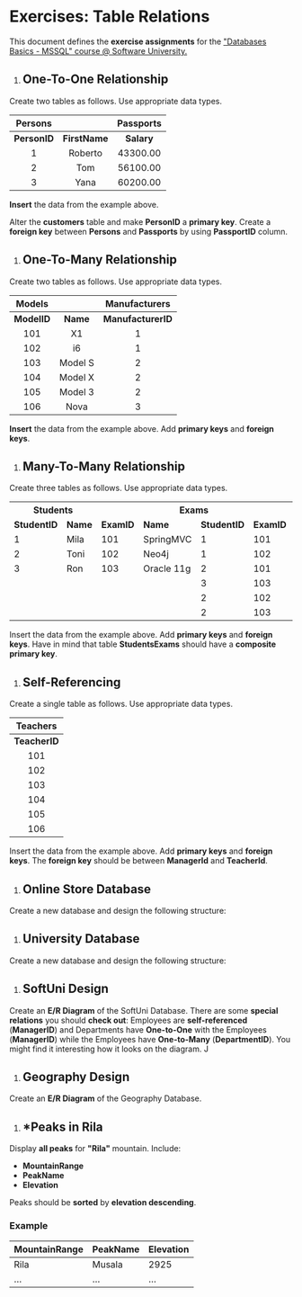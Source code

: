 ﻿
# **Exercises: Table Relations**
This document defines the **exercise assignments** for the ["Databases Basics - MSSQL" course @ Software University.](https://softuni.bg/trainings/1436/databases-basics-mssql-september-2016) 
1. ## **One-To-One Relationship**
Create two tables as follows. Use appropriate data types.

|**Persons**||**Passports**|
| :-: | :-: | :-: |
|**PersonID**|**FirstName**|**Salary**|**PassportID**||**PassportID**|**PassportNumber**|
|1  |Roberto                                            |43300\.00|102||101|N34FG21B|
|2|Tom|56100\.00|103||102|K65LO4R7|
|3|Yana|60200\.00|101||103|ZE657QP2|

**Insert** the data from the example above.

Alter the **customers** table and make **PersonID** a **primary key**. Create a **foreign key** between **Persons** and **Passports** by using **PassportID** column.
1. ## **One-To-Many Relationship**
Create two tables as follows. Use appropriate data types.

|**Models**||**Manufacturers**|
| :-: | :-: | :-: |
|**ModelID**|**Name**|**ManufacturerID**||**ManufacturerID**|**Name**|**EstablishedOn**|
|101|X1|1||1  |BMW|07/03/1916|
|102|i6|1||2|Tesla|01/01/2003|
|103|Model S|2||3|Lada|01/05/1966|
|104|Model X|2|||
|105|Model 3|2|||
|106|Nova|3|||
**Insert** the data from the example above. Add **primary keys** and **foreign keys**.
1. ## **Many-To-Many Relationship**
Create three tables as follows. Use appropriate data types.

<table><tr><th colspan="2" valign="top"><b>Students</b></th><th colspan="1" rowspan="1" valign="top"></th><th colspan="2" valign="top"><b>Exams</b></th><th colspan="1" rowspan="1" valign="top"></th><th colspan="2" valign="top"><b>StudentsExams</b></th></tr>
<tr><td colspan="1" valign="top"><b>StudentID</b></td><td colspan="1" valign="top"><b>Name</b></td><td colspan="1" valign="top"><b>ExamID</b></td><td colspan="1" valign="top"><b>Name</b></td><td colspan="1" valign="top"><b>StudentID</b></td><td colspan="1" valign="top"><b>ExamID</b></td></tr>
<tr><td colspan="1" valign="top">1  </td><td colspan="1" valign="top">Mila                                      </td><td colspan="1" valign="top">101</td><td colspan="1" valign="top">SpringMVC</td><td colspan="1" valign="top">1</td><td colspan="1" valign="top">101</td></tr>
<tr><td colspan="1" valign="top">2</td><td colspan="1" valign="top">Toni</td><td colspan="1" valign="top">102</td><td colspan="1" valign="top">Neo4j</td><td colspan="1" valign="top">1</td><td colspan="1" valign="top">102</td></tr>
<tr><td colspan="1" valign="top">3</td><td colspan="1" valign="top">Ron</td><td colspan="1" valign="top">103</td><td colspan="1" valign="top">Oracle 11g</td><td colspan="1" valign="top">2</td><td colspan="1" valign="top">101</td></tr>
<tr><td colspan="2" rowspan="3" valign="top"></td><td colspan="2" rowspan="3" valign="top"></td><td colspan="1" valign="top">3</td><td colspan="1" valign="top">103</td></tr>
<tr><td colspan="1" valign="top">2</td><td colspan="1" valign="top">102</td></tr>
<tr><td colspan="1" valign="top">2</td><td colspan="1" valign="top">103</td></tr>
</table>

Insert the data from the example above.
Add **primary keys** and **foreign keys**. Have in mind that table **StudentsExams** should have a **composite primary key**.
1. ## **Self-Referencing** 
Create a single table as follows. Use appropriate data types.

|**Teachers**|
| :-: |
|**TeacherID**|**Name**|**ManagerID**|
|101|John|NULL|
|102|Maya|106|
|103|Silvia|106|
|104|Ted|105|
|105|Mark|101|
|106|Greta|101|

Insert the data from the example above. Add **primary keys** and **foreign keys**. The **foreign key** should be between **ManagerId** and **TeacherId**.
1. ## **Online Store Database**
Create a new database and design the following structure:

1. ## **University Database**
Create a new database and design the following structure:

1. ## **SoftUni Design**
Create an **E/R Diagram** of the SoftUni Database. There are some **special relations** you should **check out**: Employees are **self-referenced** (**ManagerID**) and Departments have **One-to-One** with the Employees (**ManagerID**) while the Employees have **One-to-Many** (**DepartmentID**). You might find it interesting how it looks on the diagram. J
1. ## **Geography Design**
Create an **E/R Diagram** of the Geography Database.
1. ## **\*Peaks in Rila**
Display **all peaks** for **"Rila"** mountain. Include:

- **MountainRange**
- **PeakName**
- **Elevation**

Peaks should be **sorted** by **elevation descending**.
### **Example**

|**MountainRange**|**PeakName**|**Elevation**|
| :- | :- | :- |
|Rila|Musala|2925|
|…|…|…|




